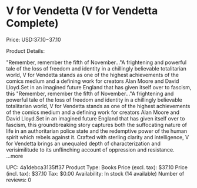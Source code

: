 # V for Vendetta (V for Vendetta Complete)

Price: USD:$37.10-$37.10

Product Details:

"Remember, remember the fifth of November..."A frightening and powerful tale of the loss of freedom and identity in a chillingly believable totalitarian world, V for Vendetta stands as one of the highest achievements of the comics medium and a defining work for creators Alan Moore and David Lloyd.Set in an imagined future England that has given itself over to fascism, this "Remember, remember the fifth of November..."A frightening and powerful tale of the loss of freedom and identity in a chillingly believable totalitarian world, V for Vendetta stands as one of the highest achievements of the comics medium and a defining work for creators Alan Moore and David Lloyd.Set in an imagined future England that has given itself over to fascism, this groundbreaking story captures both the suffocating nature of life in an authoritarian police state and the redemptive power of the human spirit which rebels against it. Crafted with sterling clarity and intelligence, V for Vendetta brings an unequaled depth of characterization and verisimilitude to its unflinching account of oppression and resistance. ...more

UPC: 4a1debca3135ff37
Product Type: Books
Price (excl. tax): $37.10
Price (incl. tax): $37.10
Tax: $0.00
Availability: In stock (14 available)
Number of reviews: 0